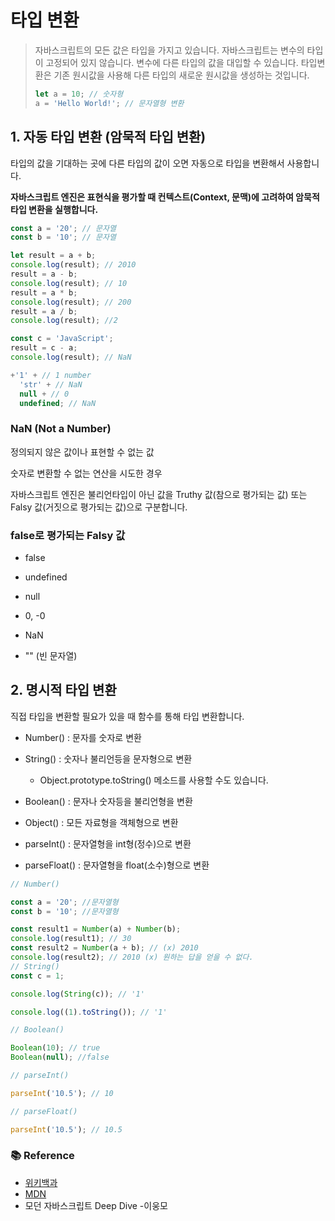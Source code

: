 # 타입 변환

> 자바스크립트의 모든 값은 타입을 가지고 있습니다.
> 자바스크립트는 변수의 타입이 고정되어 있지 않습니다.
> 변수에 다른 타입의 값을 대입할 수 있습니다.
> 타입변환은 기존 원시값을 사용해 다른 타입의 새로운 원시값을 생성하는 것입니다.
>
> ```js
> let a = 10; // 숫자형
> a = 'Hello World!'; // 문자열형 변환
> ```

## 1. 자동 타입 변환 (암묵적 타입 변환)

타입의 값을 기대하는 곳에 다른 타입의 값이 오면 자동으로 타입을 변환해서 사용합니다.

**자바스크립트 엔진은 표현식을 평가할 때 컨텍스트(Context, 문맥)에 고려하여 암묵적 타입 변환을 실행합니다.**

```js
const a = '20'; // 문자열
const b = '10'; // 문자열

let result = a + b;
console.log(result); // 2010
result = a - b;
console.log(result); // 10
result = a * b;
console.log(result); // 200
result = a / b;
console.log(result); //2

const c = 'JavaScript';
result = c - a;
console.log(result); // NaN

+'1' + // 1 number
  'str' + // NaN
  null + // 0
  undefined; // NaN
```

### NaN (Not a Number)

정의되지 않은 값이나 표현할 수 없는 값

숫자로 변환할 수 없는 연산을 시도한 경우

자바스크립트 엔진은 불리언타입이 아닌 값을 Truthy 값(참으로 평가되는 값) 또는 Falsy 값(거짓으로 평가되는 값)으로 구분합니다.

### false로 평가되는 Falsy 값

- false

- undefined

- null

- 0, -0

- NaN

- "" (빈 문자열)

## 2. 명시적 타입 변환

직접 타입을 변환할 필요가 있을 때 함수를 통해 타입 변환합니다.

- Number() : 문자를 숫자로 변환

- String() : 숫자나 불리언등을 문자형으로 변환

  - Object.prototype.toString() 메소드를 사용할 수도 있습니다.

- Boolean() : 문자나 숫자등을 불리언형을 변환

- Object() : 모든 자료형을 객체형으로 변환

- parseInt() : 문자열형을 int형(정수)으로 변환

- parseFloat() : 문자열형을 float(소수)형으로 변환

```js
// Number()

const a = '20'; //문자열형
const b = '10'; //문자열형

const result1 = Number(a) + Number(b);
console.log(result1); // 30
const result2 = Number(a + b); // (x) 2010
console.log(result2); // 2010 (x) 원하는 답을 얻을 수 없다.
// String()
const c = 1;

console.log(String(c)); // '1'

console.log((1).toString()); // '1'

// Boolean()

Boolean(10); // true
Boolean(null); //false

// parseInt()

parseInt('10.5'); // 10

// parseFloat()

parseInt('10.5'); // 10.5
```

### 📚 Reference

- [위키백과](https://ko.wikipedia.org/wiki/)
- [MDN](https://developer.mozilla.org/ko/)
- 모던 자바스크립트 Deep Dive -이웅모
